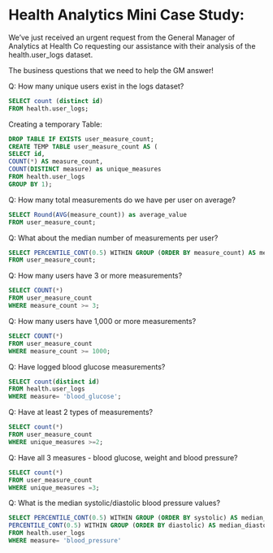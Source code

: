 # Health Analytics Mini Case Study: 

We’ve just received an urgent request from the General Manager of Analytics at Health Co requesting our assistance with their analysis of the health.user_logs dataset.

The business questions that we need to help the GM answer!

Q: How many unique users exist in the logs dataset?
``` SQL
SELECT count (distinct id)
FROM health.user_logs;
```

Creating a temporary Table: 
```SQL
DROP TABLE IF EXISTS user_measure_count;
CREATE TEMP TABLE user_measure_count AS (
SELECT id,
COUNT(*) AS measure_count,
COUNT(DISTINCT measure) as unique_measures
FROM health.user_logs
GROUP BY 1);
``` 

Q: How many total measurements do we have per user on average?
```SQL
SELECT Round(AVG(measure_count)) as average_value
FROM user_measure_count;
```

Q: What about the median number of measurements per user?
``` SQL
SELECT PERCENTILE_CONT(0.5) WITHIN GROUP (ORDER BY measure_count) AS median_value
FROM user_measure_count;
```

Q: How many users have 3 or more measurements?
``` SQL
SELECT COUNT(*)
FROM user_measure_count
WHERE measure_count >= 3;
``` 

Q: How many users have 1,000 or more measurements?
``` SQL
SELECT COUNT(*)
FROM user_measure_count
WHERE measure_count >= 1000;
``` 

Q: Have logged blood glucose measurements?
``` SQL
SELECT count(distinct id)
FROM health.user_logs
WHERE measure= 'blood_glucose';
```

Q: Have at least 2 types of measurements?
``` SQL
SELECT count(*)
FROM user_measure_count
WHERE unique_measures >=2;
```


Q: Have all 3 measures - blood glucose, weight and blood pressure?
``` SQL
SELECT count(*)
FROM user_measure_count
WHERE unique_measures =3;
``` 

Q:  What is the median systolic/diastolic blood pressure values?
``` SQL
SELECT PERCENTILE_CONT(0.5) WITHIN GROUP (ORDER BY systolic) AS median_systolic,
PERCENTILE_CONT(0.5) WITHIN GROUP (ORDER BY diastolic) AS median_diastolic
FROM health.user_logs
WHERE measure= 'blood_pressure'
```
